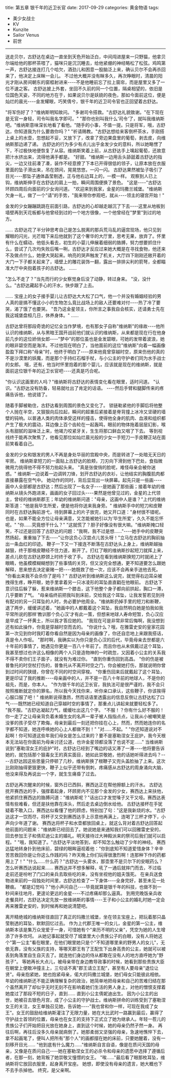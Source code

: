title: 第五章 银千年的近卫长官
date: 2017-09-29
categories: 黄金物语
tags:
- 美少女战士
- KV
- Kunzite
- Sailor Venus
- 前世
---

送走贝尔，古舒达在桌边一直坐到天色开始泛白，中间闯进屋来一只野猫，他拿贝尔端给他的那杯茶喂了，猫咪只是沉沉睡去，给他紧绷的神经略松了松弦。鸡鸣第一声，古舒达接连打几个哈欠，酒劲儿和困意一股脑泛上来，确认贝尔不会再杀回来了，他决定上床眯一会儿。<!--more-->
不过他大概并没有眯多久，再次睁眼时，清晨的阳光才刚从房间朝东的窗框射进来----不是他睡前忘了拉上窗帘，而是屋里又多了一位不速之客。
古舒达披上外套，坐回不久前的同一个位置，隔桌相望的，依旧是位国色天姿，不同的地方在于，如果说贝尔是妖娆的夜色，那如今面前这位，便是灿烂的晨光----金发耀眼，巧笑倩兮，银千年的近卫司令官也正回望着古舒达。

"将军伤好了？"维纳斯明知故问。
"多谢司令搭救。"古舒达礼貌致谢。"在下现在是无官一身轻，司令叫我名字即可。"
"那你也别叫我什么‘司令’了，就叫我维纳斯吧。"维纳斯意味深长地看了看他。"随手的小事，不值一提。只是将军，哦，古舒达，你知道我为什么要救你吗？"
"祈请赐教。"古舒达想给来客倒杯茶水，手刚搭上桌上的水壶，忽想起不妥，又放下了，改拿了旁边果盘里的葡萄，剥去皮，向维纳斯那边递了递。
古舒达的行为多少有点儿出乎金发少女的意料，所以她略愣了下，不过极快地便恢复了从容。维纳斯笑着上前，从古舒达手上噙起葡萄，还故意把汁水挤出来，流得他满手都是。
"好甜。"维纳斯一边用舌头舔舐着古舒达的指尖，一边又往前凑了凑，装作不经意撩了下本已开得很低的领子，让原本放在衣服里面的坠子滑出来，吊在颈间，晃晃悠悠，一闪一闪。
古舒达果然被坠子吸引了目光----那坠子通体晶莹剔透，正与他右边耳上的，一模一样。
观察到人已上钩，维纳斯伸手在古舒达的肩上一拍，瞬间周围便换了景色。
"这是----"古舒达环顾四周后向面前的少女询问道。
"欢迎来到我家，金星的玛撒兰城堡。"维纳斯欠身一礼，做了一个"请"的手势，"我来带你参观吧，就从----领主的寝宫开始！"

金发的少女蹦蹦跳跳在前面引路，古舒达的心却越走越沉了下去----这里从地板到墙壁再到天花板都与他曾经到过的一个地方很像，一个他曾经在"梦里"到过的地方。

……
古舒达花了半分钟思考自己是怎么脱离的那兵荒马乱的逼宫现场，他只见到耀眼的闪光，光芒暗下来后他就到了这个奢华的大厅里，思考无果，放弃了。怀里有什么在蠕动，他低头看去，初生的小婴儿伸展着细弱的胳膊，努力想要抓住什么，尝试了几次均失败后嘴一咧，古舒达才反应过来她大概是在寻找食物，他还来不及做点什么，她便大哭起来。响亮的哭声触发了机关，大厅四下刚刚还敞开着的大门一下子都关起来了，墙壁上的雕花装饰一翻，露出一排排尖利的箭弩，全都瞄准大厅中央抱着孩子的古舒达。
……

"怎么不走了？"当先而行的少女察觉身后没了动静，转过身来。
"没，没什么。"古舒达藏起手心的汗水，快步跟了上去。

……
宝座上的女子接手婴儿让古舒达大大松了口气，他一个并没有婚姻经验的男人真的是搞不懂这小小的生物怎么竟比战场上的敌人还要难对付----热了冷了要哭，渴了饿了也要哭。
"吾乃这金星领主，你所言之事我自会核实，还请勇士先在我这城堡盘桓几日，休养身体。"
……

古舒达曾将那段奇诡的记忆全当作梦境，也有那女子自称"维纳斯"的缘故----他所认识的维纳斯，从与黑暗王国开战前他们就认识的维纳斯，从来都是现在行在他身前几步的这位娇俏女郎----"梦中"的那位虽也是金发碧眼，可她的发带着波浪，她的眼非碧空而是海洋。不过他现在明白了，当他面前的这位"维纳斯"向着一幅画像盈盈下拜口称"母亲"时，他终于明白了----原来他竟曾穿越时空，原来伤他的真的不是沙漠里的妖魔，而是那个手持红石榴手杖，与小公主的守护者们同为水手战士的女郎。
哦，还有，他当时怀里抱着的那个婴儿，应该就是现在的维纳斯，就是面前这位银千年的近卫长官吧----还真是巧合呢。

"你认识这画里的人吗？"维纳斯将古舒达的表情变化看在眼里，适时问道。
"认识。"古舒达没有防备，轻易就吐出了肯定的话语。
----然后手臂和腿脚传来的疼痛告诉他，他说错了。

随着手脚被勒住，古舒达看到周围的景色又变化了。
锁链勒紧他的手脚后将他整个人抛在半空，又狠狠向后拉起，瞬间的超重后紧接着是脊背撞上冰冷又坚硬的墙壁的钝响。以普通人类的肉体承受这样的撞击，使得他全身的肌肉、血液和组织都产生了极大的震动，耳边像上百个齿轮在一起轰鸣，眼前的物体拖着层层幻影，喉头有甜腻的滋味泛上来，他竭力咬紧牙关，生生将那口鲜血又咽了下去。
等到视线终于能再次聚焦了，他看见那位如灿烂晨光般的少女一手短刀一手皮鞭正站在面前笑看着自己。

金发的少女和银发的男人不再是身处华丽的宫殿中央，而是转进了一处暗无天日的牢房。
维纳斯拿短刀的一面贴上古舒达的脸颊，刀刃向下滑到他下巴处，食指微微用力挑得他不得不努力抬起头来。
"真是张俊俏的脸呢，难怪母亲会被你迷惑。"
维纳斯一边说着一边调转刀锋，划开古舒达的衣衫，让他结实的胸腹肌肉都直接暴露在空气中。
她动作的同时，背后显现出一块屏幕。起先只是一些画----画中人全部都是古舒达；然后出现了一名女子----是她画了那些画；接着年幼的维纳斯从镜头外跑进来，画画的女子回过头----果然是他曾见过的，金星的上代领主，曾经的维纳斯郡王；年幼的维纳斯问道："母亲，这画中人是谁？"上代的维纳斯答道："他是我毕生所爱，便是他将你送来我身旁。"
维纳斯手中的短刀和皮鞭同时在古舒达胸前游弋，待到屏幕上的片子放完，她又开口道："身材很不错呢。也是，如果不能全方位让母亲满意，又怎能被她引以为‘毕生所爱’，久久不能忘怀呢。"
"你……究竟想干什么？"
"这就慌了？胆子好像没有很大嘛。"维纳斯掩口轻笑，不过还是回答了古舒达的问题："我啊，我不过是想……"----她手中的皮鞭突然扬起，重重抽了下去----"让你这负心汉尝点儿苦头呀！"立马在古舒达的胸前抽出一条血红的印迹。
鞭子一下又一下接连不断落在古舒达头上身上，维纳斯越抽越狠，终于那根皮鞭经不住力道，断开了。打红了眼的维纳斯抄起短刀就挥上来，差点儿砍在古舒达脖颈上时终于收了手。
古舒达在看到维纳斯换短刀时就闭上了眼睛，他虽模模糊糊想到了些事情的关窍，但又没完全想通，更不知道要怎么跟她解释，思来想去决定豪赌一把----她既救了他一次，应该不会再亲手送他去死。
"你看出来我不会杀你了是吗？"
古舒达听到维纳斯这么说完，就觉得右边耳朵被拽得生疼，睁开眼，她手里拿着另一只冰凌形的耳坠直直戳在他眼前。
古舒达下意识往后躲了躲，惹来维纳斯一个膝击，这下他整个身子都向前拱起，胸口一滞，几乎要断了气。
"母亲临终前把我叫到床前，交给我这个耳坠，让我发誓若见到持有配对的另一只耳坠的人时，务必要护他周全。"维纳斯扔掉手里的短刀和断鞭，退了两步，缓缓讲述着，"她画中的人都戴着这个耳坠，我自然明白她是怕我如我平常所说的那样‘教训那个负心汉’才有此一策，但想来地球人寿命短暂，负心汉应是早成了一抔黄土，所以我才答应她的。
"我现在可是非常非常后悔啊，我没想到还有如此操作，你竟是穿越时空而去的。
"你说什么？哦，在雅雷史安的皇家花园第一次见到你时我盯着你看自然是因为母亲的画像了，你还自恋地上来跟我搭话，真是令人作呕。
"那时啊，我确实以为你只是负心汉的后代，毕竟母亲去世都是六十年前的事情了，她遇见你更是一百八十年前了。而且你也从未佩戴过这个耳坠，我甚至想过也许这么相像的两个人只是造物神的一时疏忽，又因着小公主的关系我不得不卖你们王子面子，就没有为难过你。
"直到你重伤回到高昌。
"你的伤是被普鲁托的时空杖打伤的，普鲁托从不离开时空之门，你会被她打伤，那就说明你曾到过时间的狭缝，你曾在不同的时空间穿梭。
"你重伤回来后就戴起了这个耳坠，更是印证了我的推断----母亲画中的人，并不是一百八十年前的地球人，不是你的祖先，而是，你本人。
"作为银千年的近卫长官，我执法可是很严谨的，我不会只按照推断就定你的罪名，所以我今天找你来，听你亲口承认，这些鞭子，你该挨得心服口服了吧！"
维纳斯说得激昂，然而话语里透露出的信息反倒让古舒达松了口气----既然她已经知道自己穿越时空的事情了，那重点儿讲起来就要轻松多了。
"我不服。"古舒达凝起力气，缓缓吐出这几个字。
"不服！？你有什么好不服的！你一走了之让母亲背负着未婚生女的名声一辈子被人指指点点，让我从小被嘲笑是没爹的孩子受尽了欺侮，母亲到最后一刻还把你挂在心上，然而，然而她连你的名字都不知道，她连呼唤她的心上人都做不到！"
"对……不起。"
"你还知道说对不起啊！你可知道这些年我们母女是怎么过来的？要不是塞勒涅女王庇护，我今天根本无法站在你面前为母亲讨还公道，也许金星领都没落了也说不定……"
当维纳斯说到"塞勒涅女王的庇护"时，古舒达已经到了嘴边的话又滞了一滞----他将要告诉她的，就包括那个狠毒女王的真实面目，她如此崇敬她，他的话她听得进去吗？----古舒达因这些思量只停顿了几秒，维纳斯换了根鞭子又兜头盖脸抽了上来。这次比刚刚抽得更狠更快，鞭子上似乎还带有倒刺，疼痛感从古舒达的周身涌向大脑，他没来得及再说出一个字，就生生痛昏了过去。

古舒达再次醒来的时候，窗外日已西斜，赛西达正在帮他擦额上的汗水。
古舒达抚开赛西达的手，强撑着起身，环顾房内不见那个金发的少女，赛西达上来扶他，他紧抓住赛西达的胳膊问道："维纳斯呢？"话出口才发觉嗓子又干又哑。赛西达表情有些难看，但还是扶他靠在床头，然后走去桌边倒水给他。
古舒达接杯在手犹疑着不敢入口，赛西达似看懂了他的顾虑，特别加了句："这是我新烧的水。"古舒达这才一饮而尽，将杯子又交到赛西达手上示意他再满上，连喝了三杯才停下，小声向少年道了谢。
赛西达将杯子和水壶都放回桌上，就这么背对着古舒达回答起他前面的问题来："维纳斯已经回去了。她说她是来通知我们可以回雅雷史安的，回去参加王子和倩尼迪公主的婚礼。明天接待过大神殿派来的祭司后我们就可以启程。"
"哦，我知道了。"古舒达平淡地答到，却不知怎么触动了少年的神经。
赛西达猛地转身扑到他床前，碧绿的眼眸逼视着他："你到底知不知道爱惜身体？辛辛苦苦救回你是让你这么作践的吗？昨天晚上你们玩得很激烈啊！连那种下作的药都用上了！"
"什么……什么药？"古舒达一头雾水，那壶里不是贝尔下的安眠药么？怎么听赛西达说起来……
赛西达并不想多解释，吼了一通后就摔门而去，不过临走前还是吩咐了门口的亲兵去取些吃的来，没有坐视他的姐夫饿死。
在亲兵送食物进来前的一段独处时间里，古舒达检查了一下身体----全身完好，甚至未见一处鞭痕。
"都是幻觉吗？"他小声问自己----毕竟就算是银千年的科技，也做不到一秒间来往地月，更遑论更远的金星----不过疼痛却那么逼真。
到用完晚饭亲兵收走餐具时，古舒达决定先放一放维纳斯的事情----王子和小公主的婚礼时她一定会再来雅雷史安的，到时候再和她说清楚吧。

离开精绝城的维纳斯径直回了真正的玛撒兰城堡，坐在领主宝座上，把玩着那只晶莹剔透的耳坠，默默回忆过去。
作为上代郡王唯一的女儿，金星的第一公主，维纳斯本该是集万众宠爱于一身，可惜她有个"来历不明的父亲"，凭空为她的人生增添了许多坎坷。
从她记事起就受尽了城堡里大小贵族公子的白眼，没有人将她这个"第一公主"看在眼里，在他们眼里她只是个"不知道哪里来的野男人的女儿"，无依无靠，没有父族的支持，等哪天郡王有了王配生下出身高贵的公主，她就可以被丢到角落里自生自灭去了。就连他们身边的侍从都敢在没有人的地方直呼她为"野孩子"。
等她再长大点儿，被母亲带在身边教导政事的时候，她看到那些贵族大臣在朝堂上便敢冲撞主上，三句话不离"郡王请立王配"，甚至有人要母亲"退位让贤"。母亲抱紧她，她也抱紧母亲，偌大的玛撒兰城堡，她们母女只能彼此相依。年幼的维纳斯还不能正确理解复杂的政治，她简单地把母亲和自己的苦难归结在那个虽然离开了却似乎无时无刻不在影响着她们生活的男人身上，对他的憎恨支撑着她度过了那段不短的日子，直到……
直到小公主倩妮迪出生。
因为小公主的出世，她被召去银色月宫，成了小公主的守护战士。维纳斯拼命的训练受到了塞勒涅女王的关注，女王单独召见她，告诉她----"我也曾和你一样，可现在我成了女王"。女王的鼓励给维纳斯灌注了无限力量，她在大比武时一路赢到最后，赢得了守护战士首领的位置，母亲也在女王的支持下正式立了她为继承人。年轻一茬儿的贵族公子们开始把目光放在她身上，直到这个时候，她的母亲仍然孑然一身。
再往后啊，再往后没多久母亲就病倒了。她那柔弱又坚强的母亲，急速地憔悴下去，拿不起画笔了，便叫人把所有"那个人"的画都摆在她的床前，只要她醒着，没有一刻移开目光……
"他到底有什么魔力……"维纳斯自言自语，像是在质问天国的母亲，又像是在质问自己----她在塞勒涅女王的必杀令和母亲的遗愿中选择了遵循后者，在那一刻，她背叛了她崇敬又憧憬的女王。
"唉……"最后看了眼那枚耳坠，维纳斯将它放回衣服里，起身离开宝座。
她想，即使没有母亲的遗言，她大概也下不去手杀掉他。
终究，是父亲啊。